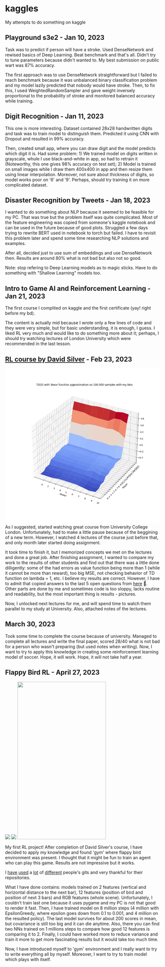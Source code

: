 # kaggles
My attempts to do something on kaggle

## Playground s3e2 - Jan 10, 2023
Task was to predict if person will have a stroke. Used DenseNetwork and rewised basics of Deep Learning. Beat benchmark and that's all. Didn't try to tune parameters because didn't wanted to. My best submission on public wart was 87% accuracy. 

The first approach was to use DenseNetwork straightforward but I failed to reach benchmark because it was unbalanced binary classification problem and my model lazily predicted that nobody would have stroke. Then, to fix this, I used WeightedRandomSampler and gave weight inversely proportional to the probability of stroke and monitored balanced accuracy while training.

## Digit Recognition - Jan 11, 2023
This one is more interesting. Dataset contained 28x28 handwritten digits and task was to train model to distinguish them. Predicted it using CNN with Dropout and resulted in 99% accuracy.

Then, created small app, where you can draw digit and the model predicts which digit it is. Had some problem: 1) We trained model on digits written in grayscale, whule I use black-and-white in app, so had to retrain it (Noteworthy, this one gives 98% accuracy on test set); 2) Model is trained on small images while I draw them 400x400 in app and then resize them using linear interpolation. Moreover, not sure about thickness of digits, so model works poor on '6' and '9'. Perhaps, should try training it on more complicated dataset.


## Disaster Recognition by Tweets - Jan 18, 2023
I wanted to do something about NLP because it seemed to be feasible for my PC. That was true but the problem itself was quite complicated. Most of the feature engineering was copied from someone's kaggle notebook and can be used in the future because of good plots. Struggled a few days trying to rewrite BERT used in notebook to torch but failed. I have to revisit this problem later and spend some time researching NLP solutions and examples.

After all, decided just to use sum of embeddings and use DenseNetwork then. Results are around 80% what is not bad but also not so good. 

Note: stop refering to Deep Learning models as to magic sticks. Have to do something with "Shallow Learning" models too.


## Intro to Game AI and Reinforcement Learning - Jan 21, 2023
The first course I complited on kaggle and the first certificate (yay! right before my bd).

The content is actually mid because I wrote only a few lines of code and they were very simple, but for basic understanding, it is enough, I guess. I liked RL very much and would like to do something more about it; perhaps, I should try watching lectures of London University which were recommended in the last lesson. 

## [RL course by David Silver](https://www.youtube.com/watch?v=2pWv7GOvuf0&list=PLqYmG7hTraZDM-OYHWgPebj2MfCFzFObQ) - Feb 23, 2023
![](https://github.com/sultanyaril/kaggles/blob/main/david%20silver's%20rl%20course/easy21_illustration.jpg)
As I suggested, started watching great course from University College London. Unfortunately, had to make a little pause because of the beggining of a new term. However, I watched 4 lectures of the course just before that, and only month later started doing assignment.

It took time to finish it, but I memorized concepts we met on the lectures and done a great job. After finishing assignment, I wanted to compare my work to the results of other students and find out that there was a little done dilligently: some of the had errors as value function being more than 1 (while it cannot be more than reward), too big MSE, not checking behavior of TD function on lambda = 1, etc. I believe my results are correct. However, I have to admit that copied answers to the last 5 open questions from [here](https://github.com/kvfrans/Easy21-RL) 🙈. Other parts are done by me and sometimes code is too sloppy, lacks routine and readability, but the most important thing is results - pictures.

Now, I unlocked next lectures for me, and will spend time to watch them parallel to my study at University. Also, attached notes of the lectures.

## March 30, 2023

Took some time to complete the course because of university. Managed to complete all lectures and write the final paper, scored 28/40 what is not bad for a person who wasn't preparing (but used notes when writing). Now, I want to try to apply this knowledge in creating some reinforcement learning model of soccer. Hope, it will work. Hope, it will not take half a year.

## Flappy Bird RL - April 27, 2023
![](https://github.com/sultanyaril/kaggles/blob/main/flappy%20bird%20rl/gifs/env_simple.gif)
![](https://github.com/sultanyaril/kaggles/blob/main/flappy%20bird%20rl/gifs/env_12.gif)
<img src="https://github.com/sultanyaril/kaggles/blob/main/flappy%20bird%20rl/gifs/big_score.png" width="288" height="512">

My first RL project! After completion of David Silver's course, I have decided to apply my knowledge and found 'gym' where flappy bird environment was present. I thought that it might be fun to train an agent who can play this game. Results are not impressive but it works.

I [have](https://github.com/markub3327/flappy-bird-gymnasium) [used](https://github.com/yenchenlin/DeepLearningFlappyBird) a [lot](https://github.com/Talendar/flappy-bird-gym) of [different](https://github.com/samboylan11/flappy-bird-gym) people's gits and very thankful for their repositories. 

What I have done contains: models trained on 2 features (vertical and horizontal distance to the next bar), 12 features (position of bird and position of next 3 bars) and RGB features (whole scene). Unfortunately, I couldn't train last one because it uses pygame and my PC is not that good to render it fast. Then, I have trained model on 8 million steps (4 million with EpsilonGreedy, where epsilon goes down from 0.1 to 0.001, and 4 million on the resulted policy). The last model survives for about 200 scores in mean, but covariance is still too big and it can die anytime. Also, there you can find two NNs trained on 1 millions steps to compare how good 12 features is comparing it to 2. Finally, I could have worked more to reduce variance and train it more to get more fascinating results but it would take too much time.

Now, I have introduced myself to 'gym' environment and I really want to try to write everything all by myself. Moreover, I want to try to train model which plays with itself.
